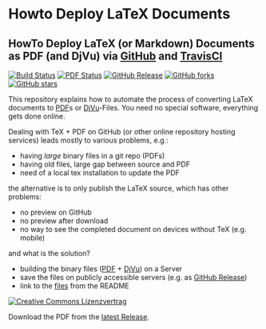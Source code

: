 # Howto Deploy LaTeX Documents
## HowTo Deploy LaTeX (or Markdown) Documents as PDF (and DjVu) via [GitHub](https://github.com/github) and [TravisCI](https://github.com/travis-ci)

[![Build Status](https://travis-ci.org/SimonWaldherr/HowTo-Deploy-LaTeX-Documents.svg?branch=master)](https://travis-ci.org/SimonWaldherr/HowTo-Deploy-LaTeX-Documents) 
[![PDF Status](https://www.sharelatex.com/github/repos/SimonWaldherr/HowTo-Deploy-LaTeX-Documents/builds/latest/badge.svg)](https://www.sharelatex.com/github/repos/SimonWaldherr/HowTo-Deploy-LaTeX-Documents/builds/latest/output.pdf) 
[![GitHub Release](https://img.shields.io/badge/download-latest-brightgreen.svg)](https://github.com/SimonWaldherr/HowTo-Deploy-LaTeX-Documents/releases/latest) 
[![GitHub forks](https://img.shields.io/github/forks/SimonWaldherr/HowTo-Deploy-LaTeX-Documents.svg)](https://github.com/SimonWaldherr/HowTo-Deploy-LaTeX-Documents/network) 
[![GitHub stars](https://img.shields.io/github/stars/SimonWaldherr/HowTo-Deploy-LaTeX-Documents.svg)](https://github.com/SimonWaldherr/HowTo-Deploy-LaTeX-Documents/stargazers)   

This repository explains how to automate the process of converting LaTeX documents to [PDF](https://en.wikipedia.org/wiki/Portable_Document_Format)s or [DjVu](https://en.wikipedia.org/wiki/DjVu)-Files. You need no special software, everything gets done online.  

Dealing with TeX + PDF on GitHub (or other online repository hosting services) leads mostly to various problems, e.g.:

* having *large* binary files in a git repo (PDFs)
* having old files, large gap between source and PDF
* need of a local tex installation to update the PDF

the alternative is to only publish the LaTeX source, which has other problems:

* no preview on GitHub
* no preview after download
* no way to see the completed document on devices without TeX (e.g. mobile)

and what is the solution?

* building the binary files ([PDF](https://en.wikipedia.org/wiki/Portable_Document_Format) + [DjVu](https://en.wikipedia.org/wiki/DjVu)) on a Server
* save the files on publicly accessible servers (e.g. as [GitHub Release](https://help.github.com/articles/about-releases/))
* link to the [files](https://github.com/SimonWaldherr/HowTo-Deploy-LaTeX-Documents/releases/latest) from the README

[![Creative Commons Lizenzvertrag](https://i.creativecommons.org/l/by-sa/4.0/88x31.png)](http://creativecommons.org/licenses/by-sa/4.0/) 

Download the PDF from the [latest Release](https://github.com/SimonWaldherr/HowTo-Deploy-LaTeX-Documents/releases/latest).

